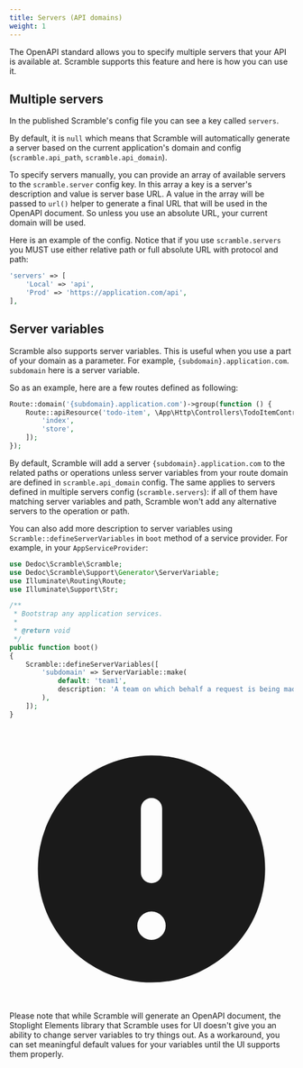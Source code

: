 ```yaml
---
title: Servers (API domains)
weight: 1
---
```


The OpenAPI standard allows you to specify multiple servers that your API is available at. Scramble supports this feature and here is how you can use it.

## Multiple servers

In the published Scramble's config file you can see a key called `servers`. 

By default, it is `null` which means that Scramble will automatically generate a server based on the current application's domain and config (`scramble.api_path`, `scramble.api_domain`).

To specify servers manually, you can provide an array of available servers to the `scramble.server` config key. In this array a key is a server's description and value is server base URL. A value in the array will be passed to `url()` helper to generate a final URL that will be used in the OpenAPI document. So unless you use an absolute URL, your current domain will be used.

Here is an example of the config. Notice that if you use `scramble.servers` you MUST use either relative path or full absolute URL with protocol and path:

```php
'servers' => [
    'Local' => 'api',
    'Prod' => 'https://application.com/api',
],
```

## Server variables

Scramble also supports server variables. This is useful when you use a part of your domain as a parameter. For example, `{subdomain}.application.com`. `subdomain` here is a server variable.

So as an example, here are a few routes defined as following:

```php
Route::domain('{subdomain}.application.com')->group(function () {
    Route::apiResource('todo-item', \App\Http\Controllers\TodoItemController::class)->only([
        'index',
        'store',
    ]);
});
```

By default, Scramble will add a server `{subdomain}.application.com` to the related paths or operations unless server variables from your route domain are defined in `scramble.api_domain` config. The same applies to servers defined in multiple servers config (`scramble.servers`): if all of them have matching server variables and path, Scramble won't add any alternative servers to the operation or path.

You can also add more description to server variables using `Scramble::defineServerVariables` in `boot` method of a service provider. For example, in your `AppServiceProvider`:

```php
use Dedoc\Scramble\Scramble;
use Dedoc\Scramble\Support\Generator\ServerVariable;
use Illuminate\Routing\Route;
use Illuminate\Support\Str;

/**
 * Bootstrap any application services.
 *
 * @return void
 */
public function boot()
{
    Scramble::defineServerVariables([
        'subdomain' => ServerVariable::make(
            default: 'team1', 
            description: 'A team on which behalf a request is being made.',
        ),
    ]);
}
```
<x-alert>
<x-slot:icon><svg xmlns="http://www.w3.org/2000/svg" viewBox="0 0 20 20" fill="currentColor" class="w-5 h-5"><path fill-rule="evenodd" d="M18 10a8 8 0 11-16 0 8 8 0 0116 0zm-8-5a.75.75 0 01.75.75v4.5a.75.75 0 01-1.5 0v-4.5A.75.75 0 0110 5zm0 10a1 1 0 100-2 1 1 0 000 2z" clip-rule="evenodd" /></svg></x-slot>
Please note that while Scramble will generate an OpenAPI document, the Stoplight Elements library that Scramble uses for UI doesn't give you an ability to change server variables to try things out. As a workaround, you can set meaningful default values for your variables until the UI supports them properly.
</x-alert>
